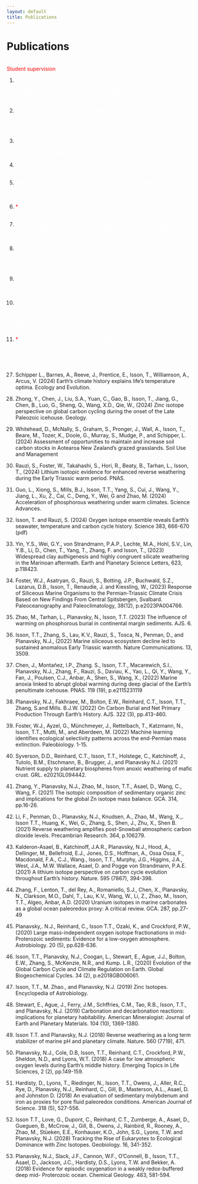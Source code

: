 ```yaml
---
layout: default
title: Publications
---
```


# Publications

<span style="color:white;text-align: center; display: block;">In the pipeline</span>
<span style="color:red;">Student supervision</span>

1. <span style="color:white;"> Beaty, B., Foster, W.J., Zuchuat, V., Moller, S.R., Buchwald, S.Z., Brooks, H., Rauzi, S., Isson, T., Planke, S., Rodríguez-Tovar, F.J., Planavsky, N., Tarhan, L. Bioturbation shapes marine biogeochemical cycling following the end-Permian mass extinction in Svalbard.

2. <span style="color:white;"> Chen, J., Li, S., Montañez, I.P., Zhang, S., Isson, T., Dahl, T.W., Planavsky, N., Zhang, F., Wang, X., Shen, S. Repeated occurrence of marine anoxia under high atmospheric O2 and icehouse conditions. PNAS.

3. <span style="color:white;"> Chen, J., Yang, W., Wang, X.D., Isson, T., Gibert, Z., Zhang, F., Algeo, T.J., Montañez, I.P., Shen, S.Z. Serpukhovian mass extinction linked to interglacial warming and marine anoxia.

4. <span style="color:white;"> Corbett, T., Isson, T., Schipper, L. Can dunite addition to urea offset hydrolysis CO2 emissions?

5. <span style="color:white;"> Millikin A.E.G., Stewart, E.M., Isson T., Pescarini, T., Hoffmann, K.H., Evans, D.A.D. Paleomagnetic overprint records in the Neoproterozoic Damara Supergroup of northwestern Namibia.

6. <span style="color:red;">*<span> <span style="color:white;"> McCormack, S., Hicks, B.J., Isson, T.T., Battershill, C.N., Marine sponges link the terrestrial and marine carbon cycle.

7. <span style="color:white;"> Qui, R., Zhao, M., Yu, Z., Huang, R., Zhang, W., Wan, B., Zhang, R., Jin, Z. Pulsed biogenic methane emissions during the Toarcian Oceanic Anoxic Event.

8. <span style="color:white;"> Taylor, T., Rauzi, S., Isson, T., D. Ibarra, D. Hulse, J. Payne, D. Altiner, D. Lehrmann and Lau, K. Heterogenous lithium isotope records across the end-Permian mass extinction as an indicator for a highly perturbed lithium cycle. EPSL.

9. <span style="color:white;"> Zhao, M., Liu, M., Ju, P., Isson, T., Wei, G., Xiao, K., Xu, Z. and Guo, Z. Evolution of the mineral carbon pump and the carbon-oxygen cycles. Science Advances.

10. <span style="color:white;"> Zhong, Y., Li, Z., Zhao, M., Shi, X., Isson, T., Kender, S., Liang, Z., Swann, G., Pullen, A., Du, J., Larrasoana, J., Jiang, X., Zhang, J., Song, Y., Gonzalez, F., Li, Hai., Zhang, Q., Zhao, D., Liu, Q. Continued stimulation of Late Miocene cooling through phosphorus fertilization. Nature Communications.

11. <span style="color:red;">*<span> <span style="color:white;"> S. Sahoo, S. Zhang, K. Daviau, M. Zhao, L. Schipper, M. Hill and T. Isson., Upstream and downstream CO2 loss with enhanced weathering application in New Zealand.

<span style="color:white;text-align: center; display: block;">Published</span>

27. Schipper L., Barnes, A., Reeve, J., Prentice, E., Isson, T., Williamson, A., Arcus, V. (2024) Earth’s climate history explains life’s temperature optima. Ecology and Evolution.

26. Zhong, Y., Chen, J., Liu, S.A., Yuan, C., Gao, B., Isson, T., Jiang, G., Chen, B., Luo, G., Sheng, Q., Wang, X.D., Qie, W., (2024) Zinc isotope perspective on global carbon cycling during the onset of the Late Paleozoic icehouse. Geology.

25. Whitehead, D., McNally, S., Graham, S., Pronger, J., Wall, A., Isson, T., Beare, M., Tozer, K., Doole, G., Murray, S., Mudge, P., and Schipper, L. (2024) Assessment of opportunities to maintain and increase soil carbon stocks in Aotearoa New Zealand’s grazed grasslands. Soil Use and Management

24. Rauzi, S., Foster, W., Takahashi, S., Hori, R., Beaty, B., Tarhan, L., Isson, T., (2024) Lithium isotopic evidence for enhanced reverse weathering during the Early Triassic warm period. PNAS.

23. Guo, L., Xiong, S., Mills, B.J., Isson, T.T., Yang, S., Cui, J., Wang, Y., Jiang, L., Xu, Z., Cai, C., Deng, Y., Wei, G and Zhao, M. (2024) Acceleration of phosphorous weathering under warm climates. Science Advances.

22. Isson, T. and Rauzi, S. (2024) Oxygen isotope ensemble reveals Earth’s seawater, temperature and carbon cycle history. Science 383, 666-670 (pdf)

21. Yin, Y.S., Wei, G.Y., von Strandmann, P.A.P., Lechte, M.A., Hohl, S.V., Lin, Y.B., Li, D., Chen, T., Yang, T., Zhang, F. and Isson, T., (2023) Widespread clay authigenesis and highly congruent silicate weathering in the Marinoan aftermath. Earth and Planetary Science Letters, 623, p.118423.

20. Foster, W.J., Asatryan, G., Rauzi, S., Botting, J.P., Buchwald, S.Z., Lazarus, D.B., Isson, T., Renaudie, J. and Kiessling, W., (2023) Response of Siliceous Marine Organisms to the Permian-Triassic Climate Crisis Based on New Findings From Central Spitsbergen, Svalbard. Paleoceanography and Paleoclimatology, 38(12), p.e2023PA004766.

19. Zhao, M., Tarhan, L., Planavsky, N., Isson, T.T. (2023) The influence of warming on phosphorous burial in continental margin sediments. AJS. 6.

18. Isson, T.T., Zhang, S., Lau, K.V., Rauzi, S., Tosca, N., Penman, D., and Planavsky, N.J., (2022) Marine siliceous ecosystem decline led to sustained anomalous Early Triassic warmth. Nature Communications. 13, 3509.

17. Chen, J., Montañez, I.P., Zhang. S., Isson, T.T., Macarewich, S.I., Planavsky, N.J., Zhang, F., Rauzi, S., Daviau, K., Yao, L., Qi, Y., Wang, Y., Fan, J., Poulsen, C.J., Anbar, A., Shen, S., Wang, X., (2022) Marine anoxia linked to abrupt global warming during deep glacial of the Earth’s penultimate icehouse. PNAS. 119 (19), p.e2115231119

16. Planavsky, N.J., Fakhraee, M., Bolton, E.W., Reinhard, C.T., Isson, T.T., Zhang, S.and Mills. B.J.W. (2022) On Carbon Burial and Net Primary Production Through Earth’s History. AJS. 322 (3), pp.413-460.

15. Foster, W.J., Ayzel, G., Münchmeyer, J., Rettelbach, T., Katzmann, N., Isson, T.T., Mutti, M., and Aberdeen, M. (2022) Machine learning identifies ecological selectivity patterns across the end-Permian mass extinction. Paleobiology. 1-15.

14. Syverson, D.D., Reinhard, C.T., Isson, T.T., Holstege, C., Katchinoff, J., Tutolo, B.M., Etschmann, B., Brugger, J., and Planavsky N.J. (2021) Nutrient supply to planetary biospheres from anoxic weathering of mafic crust. GRL. e2021GL094442.

13. Zhang, Y., Planavsky, N.J., Zhao, M., Isson, T.T., Asael, D., Wang, C., Wang, F. (2021) The isotopic composition of sedimentary organic zinc and implications for the global Zn isotope mass balance. GCA. 314, pp.16-26.

12. Li, F., Penman, D.., Planavsky, N.J., Knudsen, A., Zhao, M., Wang, X.,. Isson T.T., Huang, K., Wei, G., Zhang, S., Shen, J., Zhu, X., Shen B. (2021) Reverse weathering amplifies post-Snowball atmospheric carbon dioxide levels. Precambrian Research. 364, p.106279.

11. Kalderon-Asael, B., Katchinoff, J.A.R., Planavsky, N.J., Hood, A., Dellinger, M., Bellefroid, E.J., Jones, D.S., Hoffman, A., Ossa Ossa, F., Macdonald, F.A., C.J., Wang., Isson, T.T., Murphy, J.G., Higgins, J.A., West, J.A., M.W. Wallace, Asael, D. and Pogge von Strandmann, P.A.E. (2021) A lithium isotope perspective on carbon cycle evolution throughout Earth’s history. Nature. 595 (7867), 394-398.

10. Zhang, F., Lenton, T., del Rey, A., Romaniello, S.J., Chen, X., Planavsky, N., Clarkson, M.O., Dahl, T., Lau, K.V., Wang, W., Li, Z., Zhao, M., Isson, T.T., Algeo, Anbar, A.D. (2020) Uranium isotopes in marine carbonates as a global ocean paleoredox proxy: A critical review. GCA. 287, pp.27-49

9. Planavsky,. N.J., Reinhard, C., Isson T.T., Ozaki, K., and Crockford, P.W., (2020) Large mass-independent oxygen isotope fractionations in mid-Proterozoic sediments: Evidence for a low-oxygen atmosphere. Astrobiology. 20 (5), pp.628-636.

8. Isson, T.T., Planavsky, N.J., Coogan, L., Stewart, E., Ague, J.J., Bolton, E.W., Zhang, S., McKenzie, N.R., and Kump. L.R., (2020) Evolution of the Global Carbon Cycle and Climate Regulation on Earth. Global Biogeochemical Cycles. 34 (2), p.e2018GB006061.

7. Isson, T.T., M. Zhao., and Planavsky, N.J. (2019) Zinc Isotopes. Encyclopedia of Astrobiology.

6. Stewart, E., Ague, J., Ferry, J.M., Schffries, C.M., Tao, R.B., Isson, T.T., and Planavsky, N.J. (2019) Carbonation and decarbonation reactions: implications for planetary habitability. American Mineralogist: Journal of Earth and Planetary Materials. 104 (10), 1369-1380.

5. Isson T.T. and Planavsky, N.J. (2018) Reverse weathering as a long term stabilizer of marine pH and planetary climate. Nature. 560 (7719), 471.

4. Planavsky, N.J., Cole, D.B, Isson, T.T., Reinhard, C.T., Crockford, P.W., Sheldon, N.D., and Lyons, W.T. (2018) A case for low atmospheric oxygen levels during Earth’s middle history. Emerging Topics in Life Sciences, 2 (2), pp.149-159.

3. Hardisty, D., Lyons, T., Riedinger, N., Isson, T.T., Owens, J., Aller, R.C., Rye, D., Planavsky, N.J., Reinhard, C., Gill, B., Masterson, A.L., Asael, D. and Johnston D. (2018) An evaluation of sedimentary molybdenum and iron as proxies for pore fluid paleoredox conditions. American Journal of Science. 318 (5), 527-556.

2. Isson T.T., Love, G., Dupont, C., Reinhard, C.T., Zumberge, A., Asael, D., Gueguen, B., McCrow, J., Gill, B., Owens, J., Rainbird, R., Rooney, A., Zhao, M., Stüeken, E.E., Konhauser, K.O., John, S.G., Lyons, T.W. and Planavsky, N.J. (2028) Tracking the Rise of Eukaryotes to Ecological Dominance with Zinc Isotopes. Geobiology. 16, 341-352.

1. Planavsky, N.J., Slack, J.F., Cannon, W.F., O’Connell, B., Isson, T.T., Asael, D., Jackson, J.C., Hardisty, D.S., Lyons, T.W. and Bekker, A. (2018) Evidence for episodic oxygenation in a weakly redox-buffered deep mid- Proterozoic ocean. Chemical Geology. 483, 581-594.